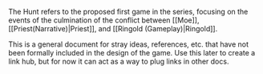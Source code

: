 The Hunt refers to the proposed first game in the series, focusing on the events of the culmination of the conflict between [[Moe]], [[Priest(Narrative)|Priest]], and [[Ringold (Gameplay)|Ringold]].

This is a general document for stray ideas, references, etc. that have not been formally included in the design of the game. Use this later to create a link hub, but for now it can act as a way to plug links in other docs.